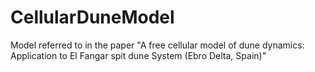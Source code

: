 CellularDuneModel
=================

Model referred to in the paper "A free cellular model of dune dynamics: Application to El Fangar spit dune System (Ebro Delta, Spain)"
